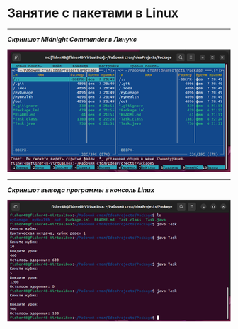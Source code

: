 # Занятие с пакетами в Linux
___  
***Скриншот Midnight Commander в Линукс***

![Скриншот MC](Screen_MC.png)
___

***Скриншот вывода программы в консоль Linux***

![Скриншот вывода программы](Screen_Terminal.png)
